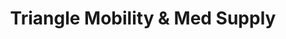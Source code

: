 ---
title: "Triangle Mobility & Med Supply"
url: /smithfield/triangle-mobility-and-med-supply/
shop: medical supply
---